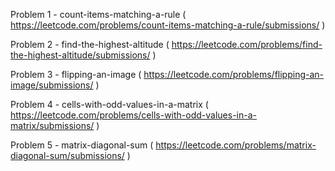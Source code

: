Problem 1 - count-items-matching-a-rule ( https://leetcode.com/problems/count-items-matching-a-rule/submissions/ )

Problem 2 - find-the-highest-altitude ( https://leetcode.com/problems/find-the-highest-altitude/submissions/ )

Problem 3 - flipping-an-image ( https://leetcode.com/problems/flipping-an-image/submissions/ )

Problem 4 - cells-with-odd-values-in-a-matrix ( https://leetcode.com/problems/cells-with-odd-values-in-a-matrix/submissions/ )

Problem 5 - matrix-diagonal-sum ( https://leetcode.com/problems/matrix-diagonal-sum/submissions/ )